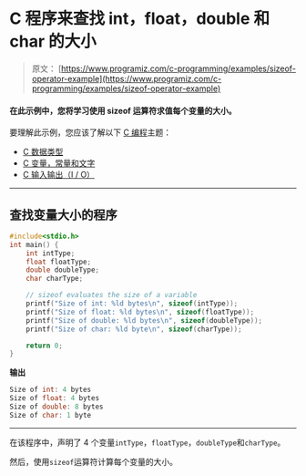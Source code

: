 # C 程序来查找 int，float，double 和 char 的大小

> 原文： [https://www.programiz.com/c-programming/examples/sizeof-operator-example](https://www.programiz.com/c-programming/examples/sizeof-operator-example)

#### 在此示例中，您将学习使用 sizeof 运算符求值每个变量的大小。

要理解此示例，您应该了解以下 [C 编程](/c-programming "C tutorial")主题：

*   [C 数据类型](/c-programming/c-data-types)
*   [C 变量，常量和文字](/c-programming/c-variables-constants)
*   [C 输入输出（I / O）](/c-programming/c-input-output)

* * *

## 查找变量大小的程序

```c
#include<stdio.h>
int main() {
    int intType;
    float floatType;
    double doubleType;
    char charType;

    // sizeof evaluates the size of a variable
    printf("Size of int: %ld bytes\n", sizeof(intType));
    printf("Size of float: %ld bytes\n", sizeof(floatType));
    printf("Size of double: %ld bytes\n", sizeof(doubleType));
    printf("Size of char: %ld byte\n", sizeof(charType));

    return 0;
} 
```

**输出**

```c
Size of int: 4 bytes
Size of float: 4 bytes
Size of double: 8 bytes
Size of char: 1 byte 
```

* * *

在该程序中，声明了 4 个变量`intType`，`floatType`，`doubleType`和`charType`。

然后，使用`sizeof`运算符计算每个变量的大小。